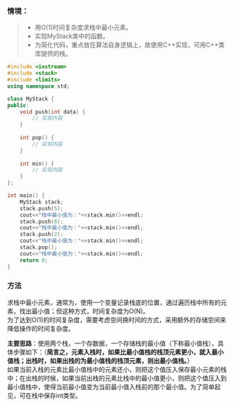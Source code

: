 ### 情境：

> - 用O(1)时间复杂度求栈中最小元素。<br>
> - 实现MyStack类中的函数。
> - 为简化代码，重点放在算法自身逻辑上，故使用C++实现，可用C++类库提供的栈。

```C++
#include <iostream>
#include <stack>
#include <limits>
using namespace std;

class MyStack {
public:
	void push(int data) {
		// 实现内容
	}
	
	int pop() {
		// 实现内容
	}
	
	int min() {
		// 实现内容
	}
};

int main() {
	MyStack stack;
	stack.push(5);
	cout<<"栈中最小值为："<<stack.min()<<endl;
	stack.push(6);
	cout<<"栈中最小值为："<<stack.min()<<endl;
	stack.push(2);
	cout<<"栈中最小值为："<<stack.min()<<endl;
	stack.pop();
	cout<<"栈中最小值为："<<stack.min()<<endl;
	return 0;
}
```


### 方法
求栈中最小元素，通常为，使用一个变量记录栈底的位置，通过遍历栈中所有的元素，找出最小值；但这种方式，时间复杂度为O(N)。<br>
为了达到O(1)的时间复杂度，需要考虑空间换时间的方式，采用额外的存储空间来降低操作的时间复杂度。<br>

**主要思路**：使用两个栈，一个存数据，一个存储栈的最小值（下称最小值栈），具体步骤如下：（**简言之，元素入栈时，如果比最小值栈的栈顶元素更小，就入最小值栈；出栈时，如果出栈的为最小值栈的栈顶元素，则出最小值栈。**）<br>
如果当前入栈的元素比最小值栈中的元素还小，则把这个值压入保存最小元素的栈中；在出栈的时候，如果当前出栈的元素比栈中的最小值更小，则把这个值压入到最小值栈中，使得当前最小值变为当前最小值入栈前的那个最小值。为了简单起见，可在栈中保存int类型。<br>
